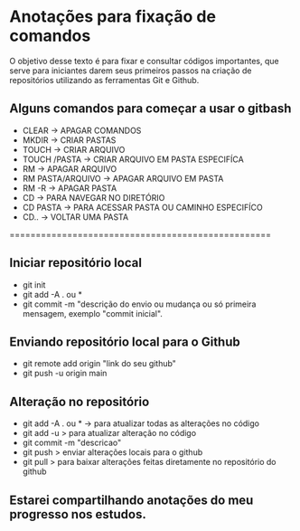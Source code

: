   # Anotações para fixação de comandos
O objetivo desse texto é para fixar e consultar códigos importantes, que serve para iniciantes darem seus primeiros passos na criação de repositórios utilizando as ferramentas Git e Github. 

  ## Alguns comandos para começar a usar o gitbash

- CLEAR -> APAGAR COMANDOS 
- MKDIR -> CRIAR PASTAS 
- TOUCH -> CRIAR ARQUIVO
- TOUCH /PASTA -> CRIAR ARQUIVO EM PASTA ESPECIFÍCA
- RM -> APAGAR ARQUIVO
- RM PASTA/ARQUIVO -> APAGAR ARQUIVO EM PASTA 
- RM -R -> APAGAR PASTA 
- CD -> PARA NAVEGAR NO DIRETÓRIO
- CD PASTA -> PARA ACESSAR PASTA OU CAMINHO ESPECIFÍCO
- CD.. -> VOLTAR UMA PASTA

==================================================

## Iniciar repositório local

- git init
- git add -A . ou * 
- git commit -m "descrição do envio ou mudança ou só primeira mensagem, exemplo "commit inicial".


## Enviando repositório local para o Github

- git remote add origin "link do seu github"
- git push -u origin main

## Alteração no repositório

- git add -A . ou * -> para atualizar todas as alterações no código 
- git add -u > para atualizar alteração no código 
- git commit -m "descricao"
- git push > enviar alterações locais para o github
- git pull > para baixar alterações feitas diretamente no repositório do github


## Estarei compartilhando anotações do meu progresso nos estudos.